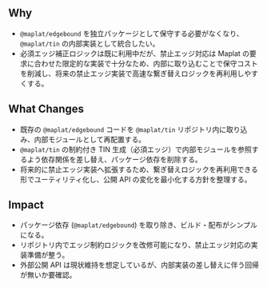 ## Why
- `@maplat/edgebound` を独立パッケージとして保守する必要がなくなり、`@maplat/tin` の内部実装として統合したい。
- 必須エッジ補正ロジックは既に利用中だが、禁止エッジ対応は Maplat の要求に合わせた限定的な実装で十分なため、内部に取り込むことで保守コストを削減し、将来の禁止エッジ実装で高速な繋ぎ替えロジックを再利用しやすくする。

## What Changes
- 既存の `@maplat/edgebound` コードを `@maplat/tin` リポジトリ内に取り込み、内部モジュールとして再配置する。
- `@maplat/tin` の制約付き TIN 生成（必須エッジ）で内部モジュールを参照するよう依存関係を差し替え、パッケージ依存を削除する。
- 将来的に禁止エッジ実装へ拡張するため、繋ぎ替えロジックを再利用できる形でユーティリティ化し、公開 API の変化を最小化する方針を整理する。

## Impact
- パッケージ依存 (`@maplat/edgebound`) を取り除き、ビルド・配布がシンプルになる。
- リポジトリ内でエッジ制約ロジックを改修可能になり、禁止エッジ対応の実装準備が整う。
- 外部公開 API は現状維持を想定しているが、内部実装の差し替えに伴う回帰が無いか要確認。
